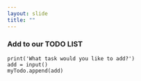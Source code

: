 ```yaml
---
layout: slide
title: ""
---
```

### Add to our TODO LIST

 ```
 print('What task would you like to add?')
 add = input()
 myTodo.append(add)
